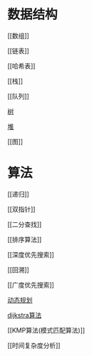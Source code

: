 # 数据结构

[[数组]]

[[链表]]

[[哈希表]]

[[栈]]

[[队列]]

[树](Data_Structure-树.md)

[堆](Data_structure-堆.md)

[[图]]

# 算法

[[递归]]

[[双指针]]

[[二分查找]]

[[排序算法]]

[[深度优先搜索]]

[[回溯]]

[[广度优先搜索]]

[动态规划](Algorithm_动态规划.md)

[dijkstra算法](Algorithm_Dijkstra.md)

[[KMP算法(模式匹配算法)]]

[[时间复杂度分析]]